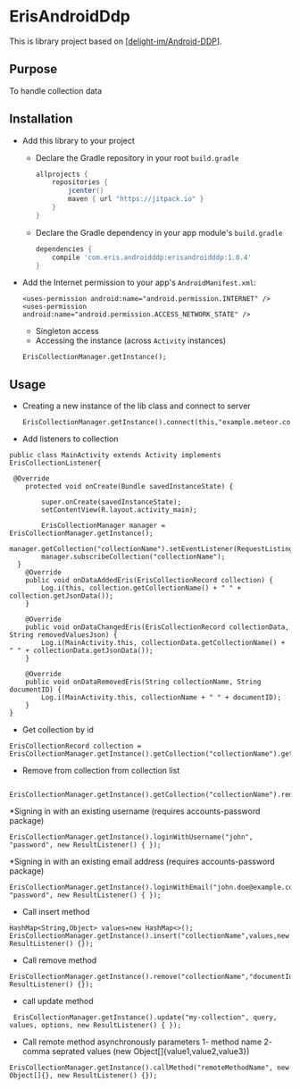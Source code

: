 # ErisAndroidDdp

This is library project based on [[delight-im/Android-DDP](https://github.com/delight-im/Android-DDP)].<br />

## Purpose

To handle collection data 

## Installation

 * Add this library to your project
   * Declare the Gradle repository in your root `build.gradle`

     ```gradle
     allprojects {
         repositories {
             jcenter()
             maven { url "https://jitpack.io" }
         }
     }
     ```

   * Declare the Gradle dependency in your app module's `build.gradle`

     ```gradle
     dependencies {
         compile 'com.eris.androidddp:erisandroidddp:1.0.4'
     }
     ```

 * Add the Internet permission to your app's `AndroidManifest.xml`:

    ```
    <uses-permission android:name="android.permission.INTERNET" />
    <uses-permission android:name="android.permission.ACCESS_NETWORK_STATE" />
    ```
    
     * Singleton access
      * Accessing the instance (across `Activity` instances)
      ```
      ErisCollectionManager.getInstance();
      ```
      
## Usage
* Creating a new instance of the lib class and connect to server
  ```
  ErisCollectionManager.getInstance().connect(this,"example.meteor.com");
  ```
  
* Add listeners to collection
```
public class MainActivity extends Activity implements  ErisCollectionListener{

 @Override
    protected void onCreate(Bundle savedInstanceState) {

        super.onCreate(savedInstanceState);
        setContentView(R.layout.activity_main);
        
        ErisCollectionManager manager = ErisCollectionManager.getInstance();
        manager.getCollection("collectionName").setEventListener(RequestListing.this);
        manager.subscribeCollection("collectionName");
  }
    @Override
    public void onDataAddedEris(ErisCollectionRecord collection) {
        Log.i(this, collection.getCollectionName() + " " + collection.getJsonData());
    }
    
    @Override
    public void onDataChangedEris(ErisCollectionRecord collectionData, String removedValuesJson) {
        Log.i(MainActivity.this, collectionData.getCollectionName() + " " + collectionData.getJsonData());
    }
    
    @Override
    public void onDataRemovedEris(String collectionName, String documentID) {
        Log.i(MainActivity.this, collectionName + " " + documentID);
    }
}
```

* Get collection by id
```
ErisCollectionRecord collection = ErisCollectionManager.getInstance().getCollection("collectionName").getCollectionById("documentId");
```

* Remove from collection from collection list
```
 ErisCollectionManager.getInstance().getCollection("collectionName").removeFromListMap("documentId");
```

*Signing in with an existing username (requires accounts-password package)
```
ErisCollectionManager.getInstance().loginWithUsername("john", "password", new ResultListener() { });
```

*Signing in with an existing email address (requires accounts-password package)
```
ErisCollectionManager.getInstance().loginWithEmail("john.doe@example.com", "password", new ResultListener() { });
```

* Call insert method 
```
HashMap<String,Object> values=new HashMap<>();
ErisCollectionManager.getInstance().insert("collectionName",values,new ResultListener() {});
```

* Call remove method
```
ErisCollectionManager.getInstance().remove("collectionName","documentId",new ResultListener() {});
```
* call  update method
```
 ErisCollectionManager.getInstance().update("my-collection", query, values, options, new ResultListener() { });
```

* Call remote method asynchronously 
parameters
1- method name
2- comma seprated values (new Object[]{value1,value2,value3})

```
ErisCollectionManager.getInstance().callMethod("remoteMethodName", new Object[]{}, new ResultListener() {});
```

